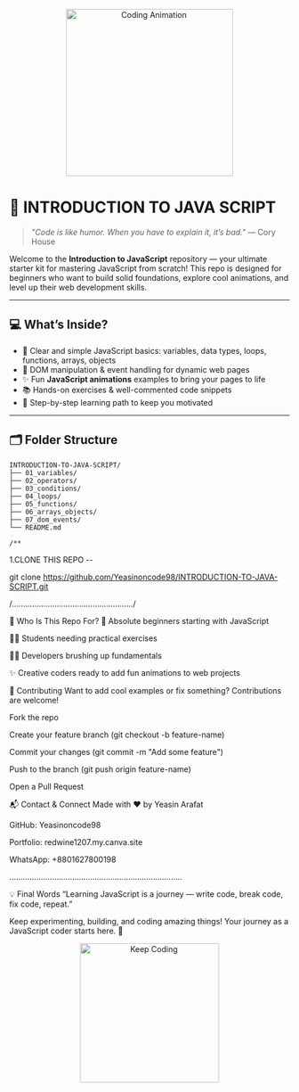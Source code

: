 <p align="center">
<img src="https://media.giphy.com/media/3o7aCTfyhYawdOXcFW/giphy.gif" alt="Coding Animation" width="300"/>
</p>

# 🚀 INTRODUCTION TO JAVA SCRIPT

> *"Code is like humor. When you have to explain it, it’s bad."* — Cory House

Welcome to the **Introduction to JavaScript** repository — your ultimate starter kit for mastering JavaScript from scratch!
This repo is designed for beginners who want to build solid foundations, explore cool animations, and level up their web development skills.

---

## 💻 What’s Inside?

- 🧩 Clear and simple JavaScript basics: variables, data types, loops, functions, arrays, objects
- 🎯 DOM manipulation & event handling for dynamic web pages
- ✨ Fun **JavaScript animations** examples to bring your pages to life
- 📚 Hands-on exercises & well-commented code snippets
- 🚦 Step-by-step learning path to keep you motivated

---

## 🗂️ Folder Structure

```plaintext
INTRODUCTION-TO-JAVA-SCRIPT/
├── 01_variables/
├── 02_operators/
├── 03_conditions/
├── 04_loops/
├── 05_functions/
├── 06_arrays_objects/
├── 07_dom_events/
└── README.md

/**
```


1.CLONE THIS REPO --

git clone https://github.com/Yeasinoncode98/INTRODUCTION-TO-JAVA-SCRIPT.git

/....................................................../

🎯 Who Is This Repo For?
👶 Absolute beginners starting with JavaScript

🧑‍🎓 Students needing practical exercises

🧑‍💻 Developers brushing up fundamentals

✨ Creative coders ready to add fun animations to web projects


🤝 Contributing
Want to add cool examples or fix something? Contributions are welcome!

Fork the repo

Create your feature branch (git checkout -b feature-name)

Commit your changes (git commit -m "Add some feature")

Push to the branch (git push origin feature-name)

Open a Pull Request


📬 Contact & Connect
Made with ❤️ by Yeasin Arafat

GitHub: Yeasinoncode98

Portfolio: redwine1207.my.canva.site

WhatsApp: +8801627800198

.............................................................................


💡 Final Words
“Learning JavaScript is a journey —
write code, break code, fix code, repeat.”

Keep experimenting, building, and coding amazing things!
Your journey as a JavaScript coder starts here. 🚀


<p align="center"> <img src="https://media.giphy.com/media/l0MYt5jPR6QX5pnqM/giphy.gif" alt="Keep Coding" width="250"/> </p>
